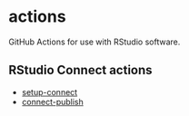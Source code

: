 # actions

GitHub Actions for use with RStudio software.

## RStudio Connect actions

- [setup-connect](./setup-connect)
- [connect-publish](./connect-publish)

